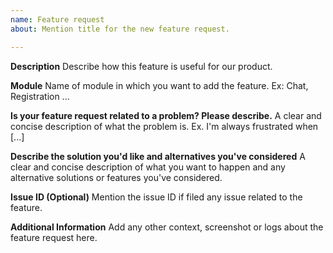 ```yaml
---
name: Feature request
about: Mention title for the new feature request.

---
```


**Description**
Describe how this feature is useful for our product.

**Module**
Name of module in which you want to add the feature. Ex: Chat, Registration ...

**Is your feature request related to a problem? Please describe.**
A clear and concise description of what the problem is. Ex. I'm always frustrated when [...]

**Describe the solution you'd like and alternatives you've considered**
A clear and concise description of what you want to happen and any alternative solutions or features you've considered.

**Issue ID (Optional)**
Mention the issue ID if filed any issue related to the feature. 

**Additional Information**
Add any other context, screenshot or logs about the feature request here.

